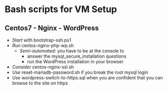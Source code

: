# Bash scripts for VM Setup


## Centos7 - Nginx - WordPress

- *Start* with bootstrap-ssh.ps1
- *Run* centos-nginx-php-wp.sh
  - *Semi-automated:* you have to be at the console to 
  	- answer the mysql_secure_installation questions
  	- run the WordPress installation in your browser  	
- *Consider* centos-nginx-ssl.sh
- *Use* reset-mariadb-password.sh if you break the root mysql login
- *Use* wordpress-switch-to-https.sql when you are confident that you can browse to the site on https
